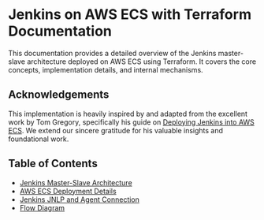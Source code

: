# Jenkins on AWS ECS with Terraform Documentation

This documentation provides a detailed overview of the Jenkins master-slave architecture deployed on AWS ECS using Terraform. It covers the core concepts, implementation details, and internal mechanisms.

## Acknowledgements

This implementation is heavily inspired by and adapted from the excellent work by Tom Gregory, specifically his guide on [Deploying Jenkins into AWS ECS](https://tomgregory.com/jenkins/deploy-jenkins-into-aws-ecs/#launching-the-cloudformation-stack-in-your-aws-account). We extend our sincere gratitude for his valuable insights and foundational work.

## Table of Contents

- [Jenkins Master-Slave Architecture](jenkins_master_slave_architecture.md)
- [AWS ECS Deployment Details](aws_ecs_deployment_details.md)
- [Jenkins JNLP and Agent Connection](jenkins_jnlp_and_agent_connection.md)
- [Flow Diagram](flow_diagram.md)
